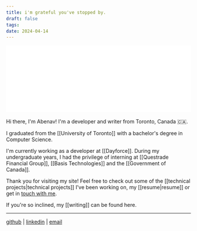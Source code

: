 ```yaml
---
title: i'm grateful you've stopped by.
draft: false
tags:
date: 2024-04-14
---
```


![alt text](familiar.svg)

Hi there, I'm Abenav! I'm a developer and writer from Toronto, Canada 🇨🇦.

<!-- This note is just for me: Remember to update the portfolio section next month. Read this land acknowledgement: https://anisetozaatar.com/land-acknowledgement/-->

I graduated from the [[University of Toronto]] with a bachelor's degree in Computer Science.

I'm currently working as a developer at [[Dayforce]]. During my undergraduate years, I had the privilege of interning at [[Questrade Financial Group]], [[Basis Technologies]] and the [[Government of Canada]].

Thank you for visiting my site! Feel free to check out some of the [[technical projects|technical projects]] I've been working on, my [[resume|resume]] or get in [touch with me](mailto:abenav123[at]gmail.com).

If you're so inclined, my [[writing\]] can be found here.

---

[github](https://github.com/abenav4) | [linkedin](https://www.linkedin.com/in/abenav) | [email](mailto:abenav123[at]gmail.com)
